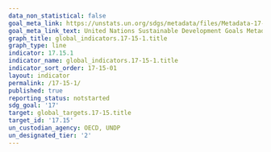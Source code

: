 ```yaml
---
data_non_statistical: false
goal_meta_link: https://unstats.un.org/sdgs/metadata/files/Metadata-17-15-01.pdf
goal_meta_link_text: United Nations Sustainable Development Goals Metadata (pdf 468kB)
graph_title: global_indicators.17-15-1.title
graph_type: line
indicator: 17.15.1
indicator_name: global_indicators.17-15-1.title
indicator_sort_order: 17-15-01
layout: indicator
permalink: /17-15-1/
published: true
reporting_status: notstarted
sdg_goal: '17'
target: global_targets.17-15.title
target_id: '17.15'
un_custodian_agency: OECD, UNDP
un_designated_tier: '2'
---
```

